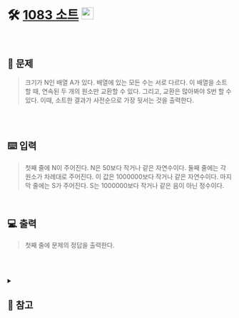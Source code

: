 <br>

# 🛠️ [1083 소트](http://www.acmicpc.net/problem/1083) <img height="27px" width="27px" src="https://static.solved.ac/tier_small/12.svg"/>
<br>

## 📖 문제
>크기가 N인 배열 A가 있다. 배열에 있는 모든 수는 서로 다르다. 이 배열을 소트할 때, 연속된 두 개의 원소만 교환할 수 있다. 그리고, 교환은 많아봐야 S번 할 수 있다. 이때, 소트한 결과가 사전순으로 가장 뒷서는 것을 출력한다.

<br><br>

## ⌨️ 입력
>첫째 줄에 N이 주어진다. N은 50보다 작거나 같은 자연수이다. 둘째 줄에는 각 원소가 차례대로 주어진다. 이 값은 1000000보다 작거나 같은 자연수이다. 마지막 줄에는 S가 주어진다. S는 1000000보다 작거나 같은 음이 아닌 정수이다.

<br>

## 💻 출력
>첫째 줄에 문제의 정답을 출력한다.

<br><br>

<details>
  
  <summary> 
  
  ## 🎈 참고
  </summary>
  <br>

## 📄 로직
> 0번 인덱스부터 시작해서 해당 인덱스에 올 수 있는 최댓값을 가져오는 방식 (그리디 방식)
> - `현재 인덱스의 값` ~ `(현재 인덱스 + S)의 값` 탐색 후 가장 큰 값을 바로 앞 원소와 바꾸며 현재 인덱스까지 가져옴
>   - 이때 바꾼 횟수만큼 `S`에서 차감
>   - `(현재 인덱스 + S)의 값` > `배열 A의 길이` 가 되는 경우 주의‼️
>   - `현재 인덱스의 값` 이 가장 크다면 바꾸지 않고 넘어감
> - 인덱스 1 증가 후 반복
>
> `S`가 0이 될 때까지 **or** `배열 A`의 끝까지 탐색 및 정렬이 끝날 때 까지 반복
> 

</details>

<br><br>

